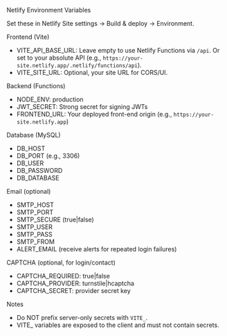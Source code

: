Netlify Environment Variables

Set these in Netlify Site settings -> Build & deploy -> Environment.

Frontend (Vite)
- VITE_API_BASE_URL: Leave empty to use Netlify Functions via `/api`. Or set to your absolute API (e.g., `https://your-site.netlify.app/.netlify/functions/api`).
- VITE_SITE_URL: Optional, your site URL for CORS/UI.

Backend (Functions)
- NODE_ENV: production
- JWT_SECRET: Strong secret for signing JWTs
- FRONTEND_URL: Your deployed front-end origin (e.g., `https://your-site.netlify.app`)

Database (MySQL)
- DB_HOST
- DB_PORT (e.g., 3306)
- DB_USER
- DB_PASSWORD
- DB_DATABASE

Email (optional)
- SMTP_HOST
- SMTP_PORT
- SMTP_SECURE (true|false)
- SMTP_USER
- SMTP_PASS
- SMTP_FROM
- ALERT_EMAIL (receive alerts for repeated login failures)

CAPTCHA (optional, for login/contact)
- CAPTCHA_REQUIRED: true|false
- CAPTCHA_PROVIDER: turnstile|hcaptcha
- CAPTCHA_SECRET: provider secret key

Notes
- Do NOT prefix server-only secrets with `VITE_`.
- VITE_ variables are exposed to the client and must not contain secrets.

